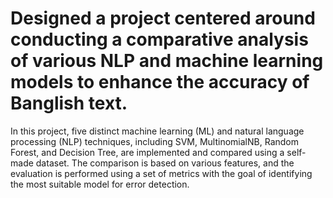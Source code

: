 # Designed a project centered around conducting a comparative analysis of various NLP and machine learning models to enhance the accuracy of Banglish text.

In this project, five distinct machine learning (ML) and natural language processing (NLP) techniques, including SVM, MultinomialNB, Random Forest, and Decision Tree, are implemented and compared using a self-made dataset. The comparison is based on various features, and the evaluation is performed using a set of metrics with the goal of identifying the most suitable model for error detection.
